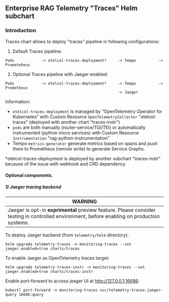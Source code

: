 ## Enterprise RAG Telemetry "Traces" Helm subchart

### Introduction

Traces chart allows to deploy "traces" pipeline in following configurations:

1) Default Traces pipeline:

```
Pods            -> otelcol-traces-deployment*     -> Tempo          -> Prometeheus
```

2) Optional Traces pipeline with Jaeger enabled:

```
Pods            -> otelcol-traces-deployment*     -> Tempo          -> Prometheus
                                                  -> Jaeger
```

Information:

- `otelcol-traces-deployment` is managed by "OpenTelemetry Operator for Kubernetes" with Custom Resource `OpenTelemetryCollector` "otelcol-traces" (deployed with another chart "traces-instr")
- `pods` are both manually (router-service/TGI/TEI) or automatically instrumented (python micro services) with Custom Resource `Instrumentation` "rag-python-instrumentation"
- Tempo `metrics-generator` generate metrics based on spans and push them to Prometheus (remote write) to generate Service Graphs.

*otelcol-traces-deployment is deployed by another subchart "traces-instr" because of the issue with webhook and CRD dependency

#### Optional components.

##### 1) Jaeger tracing backend

| **WARNING**   | 
| ------------- |
|  Jaeger is opt-in **exprimental** preview feature. Please consider testing in controlled environment, before enabling on production systems. |

To deploy Jaeger backend (from `telemetry/helm` directory):
```
helm upgrade telemetry-traces -n monitoring-traces --set jaeger.enabled=true charts/traces
```

To enable Jaeger as OpenTelemetry traces target:
```
helm upgrade telemetry-traces-instr -n monitoring-traces --set jaeger.enabled=true charts/traces-instr
```

Enable port-forward to access jeager UI at http://127.0.0.1:16686:
```
kubectl port-forward -n monitoring-traces svc/telemetry-traces-jaeger-query 16686:query
```
